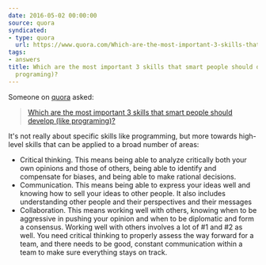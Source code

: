 ```yaml
---
date: 2016-05-02 00:00:00
source: quora
syndicated:
- type: quora
  url: https://www.quora.com/Which-are-the-most-important-3-skills-that-smart-people-should-develop-like-programming/answer/Roy-Tang
tags:
- answers
title: Which are the most important 3 skills that smart people should develop (like
  programing)?
---
```


Someone on [quora](https://quora.com) asked:

> [Which are the most important 3 skills that smart people should develop (like programing)?](https://www.quora.com/Which-are-the-most-important-3-skills-that-smart-people-should-develop-like-programming/answer/Roy-Tang)


It's not really about specific skills like programming, but more towards high-level skills that can be applied to a broad number of areas:

- Critical thinking. This means being able to analyze critically both your own opinions and those of others, being able to identify and compensate for biases, and being able to make rational decisions.
- Communication. This means being able to express your ideas well and knowing how to sell your ideas to other people. It also includes understanding other people and their perspectives and their messages
- Collaboration. This means working well with others, knowing when to be aggressive in pushing your opinion and when to be diplomatic and form a consensus. Working well with others involves a lot of #1 and #2 as well. You need critical thinking to properly assess the way forward for a team, and there needs to be good, constant communication within a team to make sure everything stays on track.